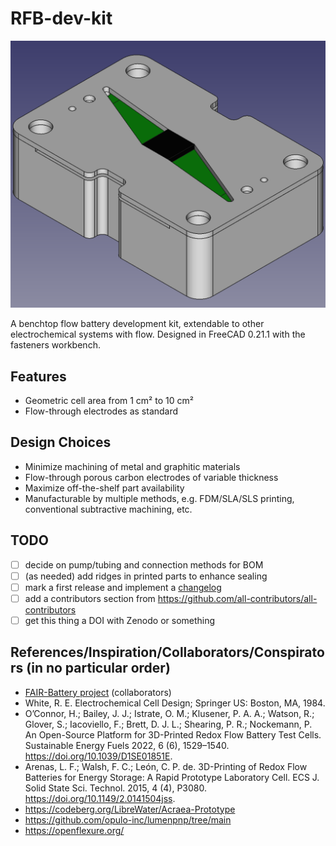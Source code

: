 # RFB-dev-kit

![FreeCAD view of assembled cell](image.png)

A benchtop flow battery development kit, extendable to other electrochemical systems with flow.
Designed in FreeCAD 0.21.1 with the fasteners workbench.

## Features
- Geometric cell area from 1 cm² to 10 cm²
- Flow-through electrodes as standard

## Design Choices
- Minimize machining of metal and graphitic materials
- Flow-through porous carbon electrodes of variable thickness
- Maximize off-the-shelf part availability
- Manufacturable by multiple methods, e.g. FDM/SLA/SLS printing, conventional subtractive machining, etc.

## TODO
- [ ] decide on pump/tubing and connection methods for BOM
- [ ] (as needed) add ridges in printed parts to enhance sealing
- [ ] mark a first release and implement a [changelog](https://keepachangelog.com/en/1.1.0/)
- [ ] add a contributors section from https://github.com/all-contributors/all-contributors
- [ ] get this thing a DOI with Zenodo or something

## References/Inspiration/Collaborators/Conspirators (in no particular order)
- [FAIR-Battery project](https://github.com/SanliFaez/FAIR-Battery) (collaborators)
- White, R. E. Electrochemical Cell Design; Springer US: Boston, MA, 1984.
- O’Connor, H.; Bailey, J. J.; Istrate, O. M.; Klusener, P. A. A.; Watson, R.; Glover, S.; Iacoviello, F.; Brett, D. J. L.; Shearing, P. R.; Nockemann, P. An Open-Source Platform for 3D-Printed Redox Flow Battery Test Cells. Sustainable Energy Fuels 2022, 6 (6), 1529–1540. https://doi.org/10.1039/D1SE01851E.
- Arenas, L. F.; Walsh, F. C.; León, C. P. de. 3D-Printing of Redox Flow Batteries for Energy Storage: A Rapid Prototype Laboratory Cell. ECS J. Solid State Sci. Technol. 2015, 4 (4), P3080. https://doi.org/10.1149/2.0141504jss.
- https://codeberg.org/LibreWater/Acraea-Prototype
- https://github.com/opulo-inc/lumenpnp/tree/main
- https://openflexure.org/
 


